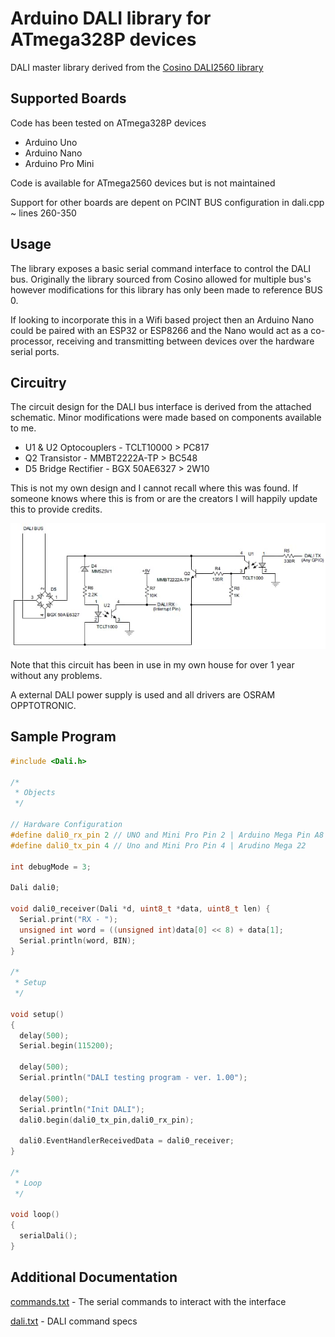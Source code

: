 Arduino DALI library for ATmega328P devices
===========================================

DALI master library derived from the [Cosino DALI2560  library](https://github.com/cosino/dali2560)

Supported Boards
----------------

Code has been tested on ATmega328P devices
* Arduino Uno
* Arduino Nano
* Arduino Pro Mini

Code is available for ATmega2560 devices but is not maintained

Support for other boards are depent on PCINT BUS configuration in dali.cpp ~ lines 260-350

Usage
-----

The library exposes a basic serial command interface to control the DALI bus.
Originally the library sourced from Cosino allowed for multiple bus's however modifications for this library has only been made to reference BUS 0.

If looking to incorporate this in a Wifi based project then an Arduino Nano could be paired with an ESP32 or ESP8266 and the Nano would act as a co-processor, receiving and transmitting between devices over the hardware serial ports.

Circuitry
---------

The circuit design for the DALI bus interface is derived from the attached schematic. Minor modifications were made based on components available to me.

* U1 & U2 Optocouplers  - TCLT10000 > PC817
* Q2 Transistor - MMBT2222A-TP > BC548
* D5 Bridge Rectifier - BGX 50AE6327 > 2W10

This is not my own design and I cannot recall where this was found. If someone knows where this is from or are the creators I will happily update this to provide credits.

<img src="https://github.com/paultbarrett/bitsDALI/raw/master/schematic.jpg">

Note that this circuit has been in use in my own house for over 1 year without any problems.

A external DALI power supply is used and all drivers are OSRAM OPPTOTRONIC.

Sample Program
--------------
```c
#include <Dali.h>

/*
 * Objects
 */

// Hardware Configuration
#define dali0_rx_pin 2 // UNO and Mini Pro Pin 2 | Arduino Mega Pin A8
#define dali0_tx_pin 4 // Uno and Mini Pro Pin 4 | Arudino Mega 22

int debugMode = 3;

Dali dali0;

void dali0_receiver(Dali *d, uint8_t *data, uint8_t len) {
  Serial.print("RX - ");
  unsigned int word = ((unsigned int)data[0] << 8) + data[1];
  Serial.println(word, BIN);
}

/*
 * Setup
 */
 
void setup()
{
  delay(500);
  Serial.begin(115200);
  
  delay(500);
  Serial.println("DALI testing program - ver. 1.00");
  
  delay(500);
  Serial.println("Init DALI");
  dali0.begin(dali0_tx_pin,dali0_rx_pin);

  dali0.EventHandlerReceivedData = dali0_receiver;
}

/*
 * Loop
 */

void loop()
{
  serialDali();
}
```
Additional Documentation
-------------


[commands.txt](https://github.com/paultbarrett/bitsDALI/blob/master/dali.txt) - The serial commands to interact with the interface

[dali.txt](https://github.com/paultbarrett/bitsDALI/blob/master/dali.txt) - DALI command specs
